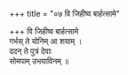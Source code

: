 +++
title = "०७ वि जिहीष्व बार्हत्सामे"

+++
वि जिहीष्व बार्हत्सामे  
गर्भस् ते योनिम् आ शयाम् ।  
ददन् ते पुत्रं देवाः  
सोमपाम् उभयाविनम् ॥